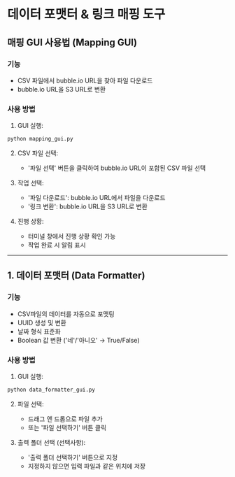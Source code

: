 # 데이터 포맷터 & 링크 매핑 도구

## 매핑 GUI 사용법 (Mapping GUI)

### 기능
- CSV 파일에서 bubble.io URL을 찾아 파일 다운로드
- bubble.io URL을 S3 URL로 변환

### 사용 방법
1. GUI 실행:
```bash
python mapping_gui.py
```

2. CSV 파일 선택:
   - '파일 선택' 버튼을 클릭하여 bubble.io URL이 포함된 CSV 파일 선택

3. 작업 선택:
   - '파일 다운로드': bubble.io URL에서 파일을 다운로드
   - '링크 변환': bubble.io URL을 S3 URL로 변환

4. 진행 상황:
   - 터미널 창에서 진행 상황 확인 가능
   - 작업 완료 시 알림 표시
---

## 1. 데이터 포맷터 (Data Formatter)

### 기능
- CSV파일의 데이터를 자동으로 포맷팅
- UUID 생성 및 변환
- 날짜 형식 표준화
- Boolean 값 변환 ('네'/'아니오' → True/False)

### 사용 방법
1. GUI 실행:
```bash
python data_formatter_gui.py
```

2. 파일 선택:
   - 드래그 앤 드롭으로 파일 추가
   - 또는 '파일 선택하기' 버튼 클릭

3. 출력 폴더 선택 (선택사항):
   - '출력 폴더 선택하기' 버튼으로 지정
   - 지정하지 않으면 입력 파일과 같은 위치에 저장